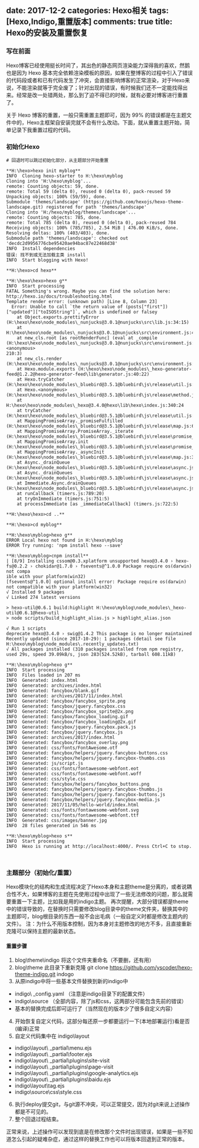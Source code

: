 ﻿date: 2017-12-2
categories: Hexo相关
tags: [Hexo,Indigo,重置版本]
comments: true
title: Hexo的安装及重置恢复
---

### **写在前面**

Hexo博客已经使用挺长时间了，其出色的静态网页渲染能力深得我的喜欢，然鹅也是因为 Hexo 基本完全依赖渲染模板的原因，如果在整博客的过程中引入了错误的代码段或者和已有代码发生了冲突，会直接影响博客的正常渲染，对于Hexo来说，不能渲染就等于完全废了；针对出现的错误，有时候我们还不一定能找得出来。经常是改一处错两处，那么到了迫不得已的时候，就有必要对博客进行重置了。

关于 Hexo 博客的重置，一般只需重置主题即可，因为 99% 的错误都是在主题文件中的，Hexo主框架自安装完就不会有什么改动。下面，就从重置主题开始，简单记录下我重置过程的代码。

### **初始化Hexo**
```
# 回退时可以跳过初始化部分，从主题部分开始重置

**H:\hexo>hexo init myblog**
INFO  Cloning hexo-starter to H:\hexo\myblog
Cloning into 'H:\hexo\myblog'...
remote: Counting objects: 59, done.
remote: Total 59 (delta 0), reused 0 (delta 0), pack-reused 59
Unpacking objects: 100% (59/59), done.
Submodule 'themes/landscape' (https://github.com/hexojs/hexo-theme-landscape.git) registered for path 'themes/landscape'
Cloning into 'H:/hexo/myblog/themes/landscape'...
remote: Counting objects: 785, done.
remote: Total 785 (delta 0), reused 0 (delta 0), pack-reused 784
Receiving objects: 100% (785/785), 2.54 MiB | 476.00 KiB/s, done.
Resolving deltas: 100% (403/403), done.
Submodule path 'themes/landscape': checked out 'decdc2d9956776cbe95420ae94bac87e22468d38'
INFO  Install dependencies
错误: 找不到或无法加载主类 install
INFO  Start blogging with Hexo!

**H:\hexo>cd hexo**

**H:\hexo\hexo>hexo g**
INFO  Start processing
FATAL Something's wrong. Maybe you can find the solution here: http://hexo.io/docs/troubleshooting.html
Template render error: (unknown path) [Line 8, Column 23]
  Error: Unable to call `the return value of (posts["first"])["updated"]["toISOString"]`, which is undefined or falsey
    at Object.exports.prettifyError (H:\hexo\hexo\node_modules\_nunjucks@3.0.1@nunjucks\src\lib.js:34:15)
    at H:\hexo\hexo\node_modules\_nunjucks@3.0.1@nunjucks\src\environment.js:489:31
    at new_cls.root [as rootRenderFunc] (eval at _compile (H:\hexo\hexo\node_modules\_nunjucks@3.0.1@nunjucks\src\environment.js:568:24), <anonymous>
210:3)
    at new_cls.render (H:\hexo\hexo\node_modules\_nunjucks@3.0.1@nunjucks\src\environment.js:482:15)
    at Hexo.module.exports (H:\hexo\hexo\node_modules\_hexo-generator-feed@1.2.2@hexo-generator-feed\lib\generator.js:40:22)
    at Hexo.tryCatcher (H:\hexo\hexo\node_modules\_bluebird@3.5.1@bluebird\js\release\util.js:16:23)
    at Hexo.<anonymous> (H:\hexo\hexo\node_modules\_bluebird@3.5.1@bluebird\js\release\method.js:15:34)
    at H:\hexo\hexo\node_modules\_hexo@3.4.0@hexo\lib\hexo\index.js:340:24
    at tryCatcher (H:\hexo\hexo\node_modules\_bluebird@3.5.1@bluebird\js\release\util.js:16:23)
    at MappingPromiseArray._promiseFulfilled (H:\hexo\hexo\node_modules\_bluebird@3.5.1@bluebird\js\release\map.js:61:38)
    at MappingPromiseArray.PromiseArray._iterate (H:\hexo\hexo\node_modules\_bluebird@3.5.1@bluebird\js\release\promise_array.js:114:31)
    at MappingPromiseArray.init (H:\hexo\hexo\node_modules\_bluebird@3.5.1@bluebird\js\release\promise_array.js:78:10)
    at MappingPromiseArray._asyncInit (H:\hexo\hexo\node_modules\_bluebird@3.5.1@bluebird\js\release\map.js:30:10)
    at Async._drainQueue (H:\hexo\hexo\node_modules\_bluebird@3.5.1@bluebird\js\release\async.js:138:12)
    at Async._drainQueues (H:\hexo\hexo\node_modules\_bluebird@3.5.1@bluebird\js\release\async.js:143:10)
    at Immediate.Async.drainQueues (H:\hexo\hexo\node_modules\_bluebird@3.5.1@bluebird\js\release\async.js:17:14)
    at runCallback (timers.js:789:20)
    at tryOnImmediate (timers.js:751:5)
    at processImmediate [as _immediateCallback] (timers.js:722:5)

**H:\hexo\hexo>cd ..**

**H:\hexo>cd myblog**

**H:\hexo\myblog>hexo g**
ERROR Local hexo not found in H:\hexo\myblog
ERROR Try running: 'npm install hexo --save'

**H:\hexo\myblog>cnpm install**
| [8/9] Installing cssom@0.3.xplatform unsupported hexo@3.4.0 › hexo-fs@0.2.2 › chokidar@1.7.0 › fsevents@^1.0.0 Package require os(darwin) not compa
ible with your platform(win32)
[fsevents@^1.0.0] optional install error: Package require os(darwin) not compatible with your platform(win32)
√ Installed 9 packages
√ Linked 274 latest versions

> hexo-util@0.6.1 build:highlight H:\hexo\myblog\node_modules\_hexo-util@0.6.1@hexo-util
> node scripts/build_highlight_alias.js > highlight_alias.json

√ Run 1 scripts
deprecate hexo@3.4.0 › swig@1.4.2 This package is no longer maintained
Recently updated (since 2017-10-29): 1 packages (detail see file H:\hexo\myblog\node_modules\.recently_updates.txt)
√ All packages installed (310 packages installed from npm registry, used 29s, speed 39.09kB/s, json 283(524.52kB), tarball 608.11kB)

**H:\hexo\myblog>hexo g**
INFO  Start processing
INFO  Files loaded in 207 ms
INFO  Generated: index.html
INFO  Generated: archives/index.html
INFO  Generated: fancybox/blank.gif
INFO  Generated: archives/2017/11/index.html
INFO  Generated: fancybox/fancybox_sprite.png
INFO  Generated: fancybox/jquery.fancybox.css
INFO  Generated: fancybox/fancybox_sprite@2x.png
INFO  Generated: fancybox/fancybox_loading.gif
INFO  Generated: fancybox/fancybox_loading@2x.gif
INFO  Generated: fancybox/jquery.fancybox.pack.js
INFO  Generated: fancybox/jquery.fancybox.js
INFO  Generated: archives/2017/index.html
INFO  Generated: fancybox/fancybox_overlay.png
INFO  Generated: css/fonts/FontAwesome.otf
INFO  Generated: fancybox/helpers/jquery.fancybox-buttons.css
INFO  Generated: fancybox/helpers/jquery.fancybox-thumbs.css
INFO  Generated: js/script.js
INFO  Generated: css/fonts/fontawesome-webfont.eot
INFO  Generated: css/fonts/fontawesome-webfont.woff
INFO  Generated: css/style.css
INFO  Generated: fancybox/helpers/fancybox_buttons.png
INFO  Generated: fancybox/helpers/jquery.fancybox-thumbs.js
INFO  Generated: fancybox/helpers/jquery.fancybox-buttons.js
INFO  Generated: fancybox/helpers/jquery.fancybox-media.js
INFO  Generated: 2017/11/05/hello-world/index.html
INFO  Generated: css/fonts/fontawesome-webfont.svg
INFO  Generated: css/fonts/fontawesome-webfont.ttf
INFO  Generated: css/images/banner.jpg
INFO  28 files generated in 546 ms

**H:\hexo\myblog>hexo s**
INFO  Start processing
INFO  Hexo is running at http://localhost:4000/. Press Ctrl+C to stop.



```

### **主题部分（初始化/重置）**

Hexo模块化的结构和生成流程决定了Hexo本身和主题theme是分离的，或者说耦合性不大，如果博客的主题在先使用过程中出现了一些无法修改的问题，那么就需要重置一下主题，比如我是用的indigo主题。
再次提醒，大部分错误都是theme中的错误导致的，在替换时只需要修改blog目录中的theme文件夹，替换其中的主题即可，blog根目录的东西一般不会出毛病（一般自定义时都是修改主题内的文件）。
注：为什么不用版本控制，因为本身对主题修改的地方不多，且直接重新克隆可以保持主题的最新状态。

#### **重置步骤**

1. blog\theme\indigo 将这个文件夹重命名（不要删，还有用）
2. blog\theme 此目录下重新克隆 git clone https://github.com/yscoder/hexo-theme-indigo.git indogo
3. 从原indigo中将一些基本文件替换到新的indigo中
  - indigo\ _config.yaml （注意是indigo目录下的配置文件）
  - indigo\source （全部内容，除了js和css，这两部分可能包含先前的错误）
  - 基本的替换完成后即可运行了（当然现在的版本少了很多自定义内容）  
4. 开始恢复自定义代码，这部分每还原一步都要运行一下(本地部署运行)看是否(编译)正常
5. 自定义代码集中在 indigo\layout
  - indigo\layout\ _partial\menu.ejs
  - indigo\layout\ _partial\footer.ejs
  - indigo\layout\ _partial\plugins\site-visit
  - indigo\layout\ _partial\plugins\page-visit
  - indigo\layout\ _partial\plugins\google-analytics.ejs
  - indigo\layout\ _partial\plugins\baidu.ejs
  - indigo\layout\tag.ejs
  - indigo\source\css\style.css
6. 执行deploy提交git，与git源不冲突，可以正常提交，因为对git来说上述操作都是不可见的。
7. 整个回退过程结束。

正常来说，上述操作可以发现到底是在修改那个文件时出现错误，如果是一些不知道怎么引起的疑难杂症，通过这样的替换工作也可以将版本回退到正常的版本。


